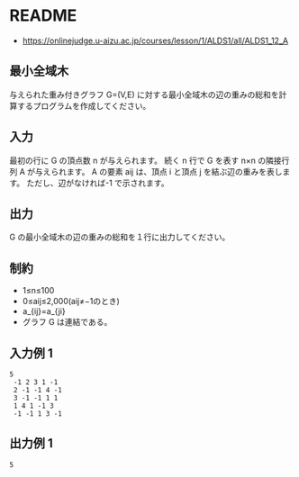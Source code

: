 # README
- <https://onlinejudge.u-aizu.ac.jp/courses/lesson/1/ALDS1/all/ALDS1_12_A>
## 最小全域木
与えられた重み付きグラフ G=(V,E) に対する最小全域木の辺の重みの総和を計算するプログラムを作成してください。
## 入力
最初の行に G の頂点数 n が与えられます。
続く n 行で G を表す n×n の隣接行列 A が与えられます。
A の要素 aij は、頂点 i と頂点 j を結ぶ辺の重みを表します。
ただし、辺がなければ-1 で示されます。
## 出力
G の最小全域木の辺の重みの総和を１行に出力してください。
## 制約
- 1≤n≤100
- 0≤aij≤2,000(aij≠−1のとき)
- a_{ij}=a_{ji}
- グラフ G は連結である。
## 入力例 1
```
5
 -1 2 3 1 -1
 2 -1 -1 4 -1
 3 -1 -1 1 1
 1 4 1 -1 3
 -1 -1 1 3 -1
```
## 出力例 1
```
5
```

